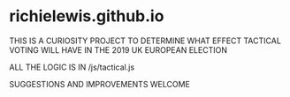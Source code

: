 # richielewis.github.io

THIS IS A CURIOSITY PROJECT TO DETERMINE WHAT EFFECT TACTICAL VOTING WILL HAVE IN THE 2019 UK EUROPEAN ELECTION 

ALL THE LOGIC IS IN /js/tactical.js

SUGGESTIONS AND IMPROVEMENTS WELCOME
